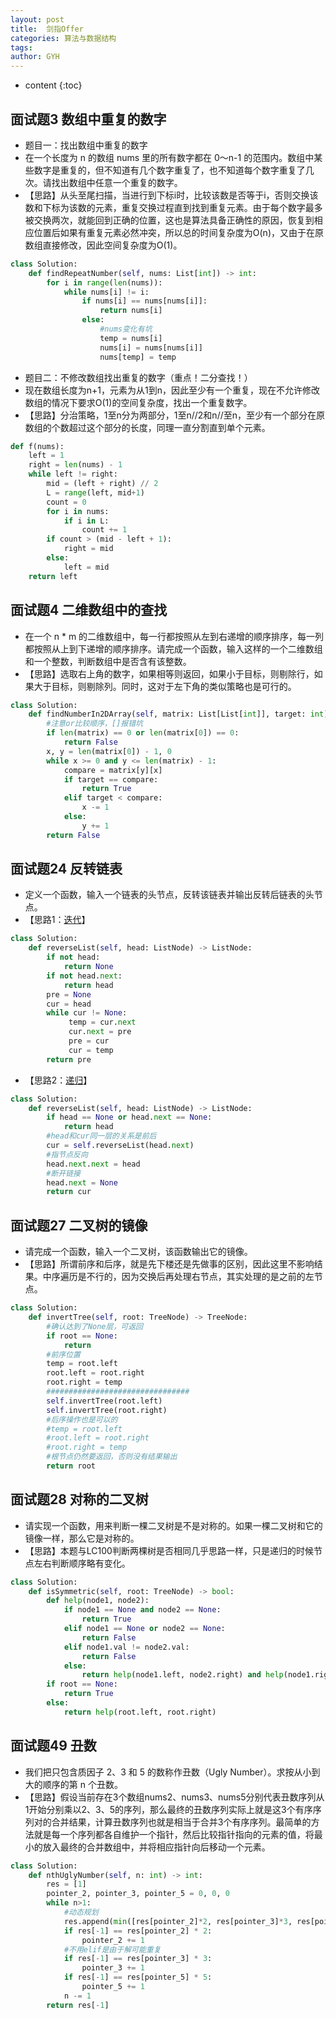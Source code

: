 ```yaml
---
layout: post
title:  剑指Offer
categories: 算法与数据结构
tags: 
author: GYH
---
```


* content
{:toc}

## 面试题3 数组中重复的数字

- 题目一：找出数组中重复的数字
- 在一个长度为 n 的数组 nums 里的所有数字都在 0～n-1 的范围内。数组中某些数字是重复的，但不知道有几个数字重复了，也不知道每个数字重复了几次。请找出数组中任意一个重复的数字。
- 【思路】从头至尾扫描，当进行到下标i时，比较该数是否等于i，否则交换该数和下标为该数的元素，重复交换过程直到找到重复元素。由于每个数字最多被交换两次，就能回到正确的位置，这也是算法具备正确性的原因，恢复到相应位置后如果有重复元素必然冲突，所以总的时间复杂度为O(n)，又由于在原数组直接修改，因此空间复杂度为O(1)。

```python
class Solution:
    def findRepeatNumber(self, nums: List[int]) -> int:
        for i in range(len(nums)):
            while nums[i] != i:
                if nums[i] == nums[nums[i]]:
                    return nums[i]
                else:
                    #nums变化有坑
                    temp = nums[i]
                    nums[i] = nums[nums[i]]
                    nums[temp] = temp
```

- 题目二：不修改数组找出重复的数字（重点！二分查找！）
- 现在数组长度为n+1，元素为从1到n，因此至少有一个重复，现在不允许修改数组的情况下要求O(1)的空间复杂度，找出一个重复数字。
- 【思路】分治策略，1至n分为两部分，1至n//2和n//至n，至少有一个部分在原数组的个数超过这个部分的长度，同理一直分割直到单个元素。

```python
def f(nums):
    left = 1
    right = len(nums) - 1
    while left != right:
        mid = (left + right) // 2
        L = range(left, mid+1)
        count = 0
        for i in nums:
            if i in L:
                count += 1
        if count > (mid - left + 1):
            right = mid
        else:
            left = mid
    return left
```

## 面试题4 二维数组中的查找

- 在一个 n * m 的二维数组中，每一行都按照从左到右递增的顺序排序，每一列都按照从上到下递增的顺序排序。请完成一个函数，输入这样的一个二维数组和一个整数，判断数组中是否含有该整数。
- 【思路】选取右上角的数字，如果相等则返回，如果小于目标，则剔除行，如果大于目标，则剔除列。同时，这对于左下角的类似策略也是可行的。

```python
class Solution:
    def findNumberIn2DArray(self, matrix: List[List[int]], target: int) -> bool:
        #注意or比较顺序，[]报错坑
        if len(matrix) == 0 or len(matrix[0]) == 0:
            return False
        x, y = len(matrix[0]) - 1, 0
        while x >= 0 and y <= len(matrix) - 1:
            compare = matrix[y][x]
            if target == compare:
                return True
            elif target < compare:
                x -= 1
            else:
                y += 1
        return False
```

## 面试题24 反转链表

- 定义一个函数，输入一个链表的头节点，反转该链表并输出反转后链表的头节点。
- 【思路1：[迭代](https://leetcode-cn.com/problems/fan-zhuan-lian-biao-lcof/solution/dong-hua-yan-shi-duo-chong-jie-fa-206-fan-zhuan-li/)】

```python
class Solution:
    def reverseList(self, head: ListNode) -> ListNode:
        if not head:
            return None
        if not head.next:
            return head
        pre = None
        cur = head
        while cur != None:
             temp = cur.next
             cur.next = pre
             pre = cur
             cur = temp
        return pre
```

- 【思路2：[递归](https://leetcode-cn.com/problems/fan-zhuan-lian-biao-lcof/solution/dong-hua-yan-shi-duo-chong-jie-fa-206-fan-zhuan-li/)】

```python
class Solution:
    def reverseList(self, head: ListNode) -> ListNode:
        if head == None or head.next == None:
            return head
        #head和cur同一层的关系是前后
        cur = self.reverseList(head.next)
        #指节点反向
        head.next.next = head
        #断开链接
        head.next = None
        return cur
```

## 面试题27 二叉树的镜像

- 请完成一个函数，输入一个二叉树，该函数输出它的镜像。
- 【思路】所谓前序和后序，就是先下楼还是先做事的区别，因此这里不影响结果。中序遍历是不行的，因为交换后再处理右节点，其实处理的是之前的左节点。

```python
class Solution:
    def invertTree(self, root: TreeNode) -> TreeNode:
        #确认达到了None层，可返回
        if root == None:
            return
        #前序位置
        temp = root.left
        root.left = root.right
        root.right = temp
        ################################
        self.invertTree(root.left)
        self.invertTree(root.right)
        #后序操作也是可以的
        #temp = root.left
        #root.left = root.right
        #root.right = temp
        #根节点仍然要返回，否则没有结果输出
        return root
```

## 面试题28 对称的二叉树

- 请实现一个函数，用来判断一棵二叉树是不是对称的。如果一棵二叉树和它的镜像一样，那么它是对称的。
- 【思路】本题与LC100判断两棵树是否相同几乎思路一样，只是递归的时候节点左右判断顺序略有变化。

```python
class Solution:
    def isSymmetric(self, root: TreeNode) -> bool:
        def help(node1, node2):
            if node1 == None and node2 == None:
                return True
            elif node1 == None or node2 == None:
                return False
            elif node1.val != node2.val:
                return False
            else:
                return help(node1.left, node2.right) and help(node1.right, node2.left)
        if root == None:
            return True
        else:
            return help(root.left, root.right)
```

## 面试题49 丑数

- 我们把只包含质因子 2、3 和 5 的数称作丑数（Ugly Number）。求按从小到大的顺序的第 n 个丑数。
- 【思路】假设当前存在3个数组nums2、nums3、nums5分别代表丑数序列从1开始分别乘以2、3、5的序列，那么最终的丑数序列实际上就是这3个有序序列对的合并结果，计算丑数序列也就是相当于合并3个有序序列。最简单的方法就是每一个序列都各自维护一个指针，然后比较指针指向的元素的值，将最小的放入最终的合并数组中，并将相应指针向后移动一个元素。

```python
class Solution:
    def nthUglyNumber(self, n: int) -> int:
        res = [1]
        pointer_2, pointer_3, pointer_5 = 0, 0, 0
        while n>1:
            #动态规划
            res.append(min([res[pointer_2]*2, res[pointer_3]*3, res[pointer_5]*5]))
            if res[-1] == res[pointer_2] * 2:
                pointer_2 += 1
            #不用elif是由于解可能重复
            if res[-1] == res[pointer_3] * 3:
                pointer_3 += 1
            if res[-1] == res[pointer_5] * 5:
                pointer_5 += 1
            n -= 1
        return res[-1]
```